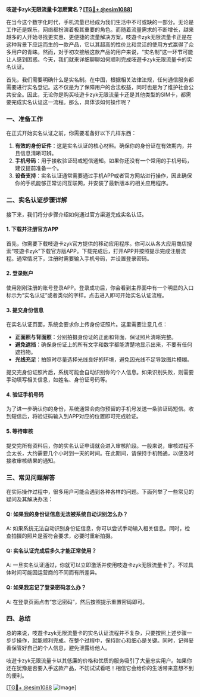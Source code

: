**吱遊卡zyk无限流量卡怎麽實名？[[TG💪+ @esim1088](https://t.me/s/esim1088)]**

在当今这个数字化时代，手机流量已经成为我们生活中不可或缺的一部分。无论是工作还是娱乐，网络都扮演着极其重要的角色。而随着流量需求的不断增长，越来越多的人开始寻找更实惠、更便捷的流量解决方案。吱遊卡zyk无限流量卡正是在这种背景下应运而生的一款产品，它以其超高的性价比和灵活的使用方式赢得了众多用户的青睐。然而，对于初次接触这款产品的用户来说，“实名制”这一环节可能让人感到困惑。今天，我们就来详细聊聊如何顺利完成吱遊卡zyk无限流量卡的实名认证。

首先，我们需要明确什么是实名制。在中国，根据相关法律法规，任何通信服务都需要进行实名登记。这不仅是为了保障用户的合法权益，同时也是为了维护社会公共安全。因此，无论你是购买吱遊卡zyk无限流量卡还是其他类型的SIM卡，都需要完成实名认证这一流程。那么，具体该如何操作呢？

### 一、准备工作

在正式开始实名认证之前，你需要准备好以下几样东西：

1. **有效的身份证件**：这是实名认证的核心材料。确保你的身份证在有效期内，并且信息清晰可辨。
2. **手机号码**：用于接收验证码或短信通知。如果你还没有一个常用的手机号码，建议提前准备一个。
3. **设备支持**：实名认证通常需要通过手机APP或者官方网站进行操作，因此确保你的手机能够正常访问互联网，并安装了最新版本的相关应用程序。

### 二、实名认证步骤详解

接下来，我们将分步骤介绍如何通过官方渠道完成实名认证。

#### 1. 下载并注册官方APP

首先，你需要下载吱遊卡zyk官方提供的移动应用程序。你可以从各大应用商店搜索“吱遊卡zyk”下载官方版APP。下载完成后，打开APP并按照提示完成注册流程。通常情况下，注册时需要输入手机号码，并设置登录密码。

#### 2. 登录账户

使用刚刚注册的账号登录APP。登录成功后，你会看到主界面中有一个明显的入口标示为“实名认证”或者类似的字样。点击进入即可开始实名认证流程。

#### 3. 提交身份信息

在实名认证页面，系统会要求你上传身份证照片。这里需要注意几点：
- **正面照与背面照**：分别拍摄身份证的正面和背面，保证照片清晰完整。
- **避免遮挡**：确保身份证上的所有文字和数字都能清楚地显示出来，不要有任何遮挡物。
- **光线充足**：拍照时尽量选择光线良好的环境，避免因光线不足导致图片模糊。

提交完身份证照片后，系统可能会自动识别你的个人信息。如果识别失败，则需要手动填写相关信息，如姓名、身份证号码等。

#### 4. 验证手机号码

为了进一步确认你的身份，系统通常会向你预留的手机号发送一条验证码短信。收到短信后，将验证码输入到APP对应的位置即可完成验证。

#### 5. 等待审核

提交完所有资料后，你的实名认证申请就会进入审核阶段。一般来说，审核过程不会太长，大约需要几个小时到一天的时间。在此期间，请保持手机畅通，以便及时接收审核结果的通知。

### 三、常见问题解答

在实际操作过程中，很多用户可能会遇到各种各样的问题。下面列举了一些常见的疑问及其解决办法：

#### Q: 如果我的身份证信息无法被系统自动识别怎么办？
A: 如果系统无法自动识别身份证信息，你可以尝试手动输入相关信息。同时，检查拍摄的照片是否符合要求，必要时重新拍摄。

#### Q: 实名认证完成后多久才能正常使用？
A: 一旦实名认证通过，你就可以立即激活并使用吱遊卡zyk无限流量卡了。不过具体时间可能因运营商的不同而有所差异。

#### Q: 如果我忘记了登录密码怎么办？
A: 在登录页面点击“忘记密码”，然后按照提示重置密码即可。

### 四、总结

总的来说，吱遊卡zyk无限流量卡的实名认证流程并不复杂，只要按照上述步骤一步步操作，就能顺利完成。在整个过程中，保持耐心和细心是关键。同时，记得妥善保管好自己的个人信息，避免泄露给他人。

吱遊卡zyk无限流量卡以其低廉的价格和优质的服务吸引了大量忠实用户。如果你还在犹豫是否要入手这款产品，不妨试试看吧！相信它会给你的生活带来意想不到的便利。

[[TG💪+ @esim1088](https://t.me/s/esim1088) ![Image](https://i.postimg.cc/4NQfJmqS/Snipaste-2025-05-13-00-14-12.png)]